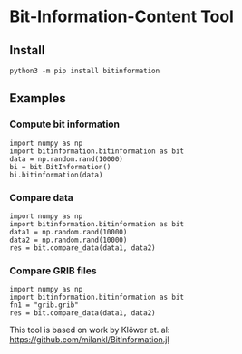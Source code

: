 # Bit-Information-Content Tool

## Install

    python3 -m pip install bitinformation

## Examples

### Compute bit information

    import numpy as np
    import bitinformation.bitinformation as bit
    data = np.random.rand(10000)  
    bi = bit.BitInformation()
    bi.bitinformation(data)

### Compare data

    import numpy as np
    import bitinformation.bitinformation as bit
    data1 = np.random.rand(10000)  
    data2 = np.random.rand(10000)  
    res = bit.compare_data(data1, data2)

### Compare GRIB files

    import numpy as np
    import bitinformation.bitinformation as bit
    fn1 = "grib.grib"
    res = bit.compare_data(data1, data2)

This tool is based on work by Klöwer et. al:
<https://github.com/milankl/BitInformation.jl>
